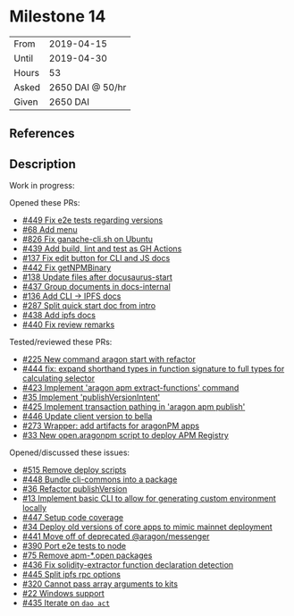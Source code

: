 # Milestone 14

|       |                  |
| ----- | ---------------- |
| From  | 2019-04-15       |
| Until | 2019-04-30       |
| Hours | 53               |
| Asked | 2650 DAI @ 50/hr |
| Given | 2650 DAI         |

## References

## Description

Work in progress:

Opened these PRs:

- [#449 Fix e2e tests regarding versions](https://github.com/aragon/aragon-cli/pull/449)
- [#68 Add menu](https://github.com/aragon/aragon-desktop/pull/68)
- [#826 Fix ganache-cli.sh on Ubuntu](https://github.com/aragon/aragon-apps/pull/826)
- [#439 Add build, lint and test as GH Actions](https://github.com/aragon/aragon-cli/pull/439)
- [#137 Fix edit button for CLI and JS docs](https://github.com/aragon/hack/pull/137)
- [#442 Fix getNPMBinary](https://github.com/aragon/aragon-cli/pull/442)
- [#138 Update files after docusaurus-start](https://github.com/aragon/hack/pull/138)
- [#437 Group documents in docs-internal](https://github.com/aragon/aragon-cli/pull/437)
- [#136 Add CLI -> IPFS docs](https://github.com/aragon/hack/pull/136)
- [#287 Split quick start doc from intro](https://github.com/aragon/aragon.js/pull/287)
- [#438 Add ipfs docs](https://github.com/aragon/aragon-cli/pull/438)
- [#440 Fix review remarks](https://github.com/aragon/aragon-cli/pull/440)

Tested/reviewed these PRs:

- [#225 New command aragon start with refactor](https://github.com/aragon/aragon-cli/pull/255)
- [#444 fix: expand shorthand types in function signature to full types for calculating selector](https://github.com/aragon/aragon-cli/pull/444)
- [#423 Implement 'aragon apm extract-functions' command](https://github.com/aragon/aragon-cli/pull/423)
- [#35 Implement 'publishVersionIntent'](https://github.com/aragon/apm.js/pull/35)
- [#425 Implement transaction pathing in 'aragon apm publish'](https://github.com/aragon/aragon-cli/pull/425)
- [#446 Update client version to bella](https://github.com/aragon/aragon-cli/pull/446)
- [#273 Wrapper: add artifacts for aragonPM apps](https://github.com/aragon/aragon.js/pull/273)
- [#33 New open.aragonpm script to deploy APM Registry](https://github.com/aragon/aragen/pull/33)

Opened/discussed these issues:

- [#515 Remove deploy scripts](https://github.com/aragon/aragonOS/issues/515)
- [#448 Bundle cli-commons into a package](https://github.com/aragon/aragon-cli/issues/448)
- [#36 Refactor publishVersion](https://github.com/aragon/apm.js/issues/36)
- [#13 Implement basic CLI to allow for generating custom environment locally](https://github.com/aragon/aragen/issues/13)
- [#447 Setup code coverage](https://github.com/aragon/aragon-cli/issues/447)
- [#34 Deploy old versions of core apps to mimic mainnet deployment](https://github.com/aragon/aragen/issues/34)
- [#441 Move off of deprecated @aragon/messenger](https://github.com/aragon/aragon-cli/issues/441)
- [#390 Port e2e tests to node](https://github.com/aragon/aragon-cli/pull/390)
- [#75 Remove apm-\*.open packages](https://github.com/aragon/deployments/issues/75)
- [#436 Fix solidity-extractor function declaration detection](https://github.com/aragon/aragon-cli/pull/436)
- [#445 Split ipfs rpc options](https://github.com/aragon/aragon-cli/issues/445)
- [#320 Cannot pass array arguments to kits](https://github.com/aragon/aragon-cli/issues/320)
- [#22 Windows support](https://github.com/OpenZeppelin/solidity-docgen/issues/22)
- [#435 Iterate on `dao act`](https://github.com/aragon/aragon-cli/issues/435)
